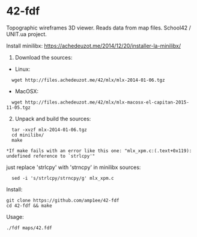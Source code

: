 # 42-fdf
Topographic wireframes 3D viewer. Reads data from map files. School42 / UNIT.ua project.

Install minilibx: https://achedeuzot.me/2014/12/20/installer-la-minilibx/

1. Download the sources:
- Linux:
```
  wget http://files.achedeuzot.me/42/mlx/mlx-2014-01-06.tgz
```
- MacOSX:
```
  wget http://files.achedeuzot.me/42/mlx/mlx-macosx-el-capitan-2015-11-05.tgz
```
2. Unpack and build the sources:
```
  tar -xvzf mlx-2014-01-06.tgz
  cd minilibx/
  make
```  
    *If make fails with an error like this one: "mlx_xpm.c:(.text+0x119): undefined reference to `strlcpy'"
  just replace 'strlcpy' with 'strncpy' in minilibx sources:
```
  sed -i 's/strlcpy/strncpy/g' mlx_xpm.c
```
Install:
```
git clone https://github.com/amp1ee/42-fdf
cd 42-fdf && make
```
Usage:
```
./fdf maps/42.fdf
```
